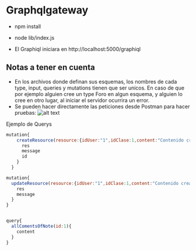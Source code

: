 # Graphqlgateway

- npm install <br/>
- node lib/index.js

- El Graphiql iniciara en http://localhost:5000/graphiql

## Notas a tener en cuenta
- En los archivos donde definan sus esquemas, los nombres de cada type, input, queries y mutations tienen que ser unicos. En caso de que por ejemplo alguien cree un type Foro en algun esquema, y alguien lo cree en otro lugar, al iniciar el servidor ocurrira un error. 
- Se pueden hacer directamente las peticiones desde Postman para hacer pruebas: 
![alt text](https://i.ibb.co/ZdnqZ0r/Capture.png)


Ejemplo de Querys

```javascript
mutation{
    createResource(resource:{idUser:"1",idClase:1,content:"Contenido creado"}){
      res
      message
      id
    }
  }

mutation{
  updateResource(resource:{idUser:"1",idClase:1,content:"Contenido creado"},id:25){
    res
    message
  }
}  


query{
  allComentsOfNote(id:1){
    content
  }
}
```
